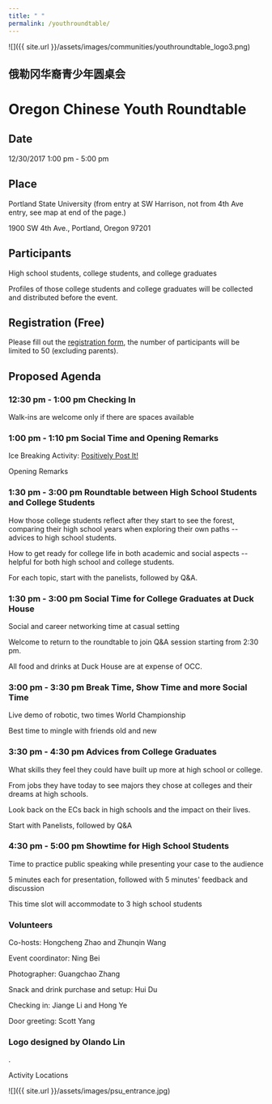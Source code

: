 ```yaml
---
title: " "
permalink: /youthroundtable/
---
```


![]({{ site.url }}/assets/images/communities/youthroundtable_logo3.png)

## 俄勒冈华裔青少年圆桌会
# Oregon Chinese Youth Roundtable

## Date
12/30/2017 1:00 pm - 5:00 pm

## Place
Portland State University (from entry at SW Harrison, not from 4th Ave entry, see map at end of the page.)

1900 SW 4th Ave., Portland, Oregon 97201

## Participants

High school students, college students, and college graduates

Profiles of those college students and college graduates will be collected and distributed before the event.

## Registration (Free)

Please fill out the [registration form](https://docs.google.com/forms/d/e/1FAIpQLSeLCvVNhV0cRmBGmgdAvf7RuX93AM6QbxzbTDnWi7jHGtZcJw/viewform?c=0&w=1), the number of participants will be limited to 50 (excluding parents).

## Proposed Agenda

### 12:30 pm - 1:00 pm Checking In

Walk-ins are welcome only if there are spaces available

### 1:00 pm - 1:10 pm Social Time and Opening Remarks

Ice Breaking Activity: [Positively Post It!](https://www.facebook.com/Positively-Post-It-1527356444166258/)

Opening Remarks

### 1:30 pm - 3:00 pm Roundtable between High School Students and College Students

How those college students reflect after they start to see the forest, comparing their high school years when exploring their own paths -- advices to high school students.

How to get ready for college life in both academic and social aspects -- helpful for both high school and college students.

For each topic, start with the panelists, followed by Q&A.

### 1:30 pm - 3:00 pm Social Time for College Graduates at Duck House

Social and career networking time at casual setting

Welcome to return to the roundtable to join Q&A session starting from 2:30 pm.

All food and drinks at Duck House are at expense of OCC.

### 3:00 pm - 3:30 pm Break Time, Show Time and more Social Time

Live demo of robotic, two times World Championship

Best time to mingle with friends old and new

### 3:30 pm - 4:30 pm Advices from College Graduates

What skills they feel they could have built up more at high school or college.

From jobs they have today to see majors they chose at colleges and their dreams at high schools.

Look back on the ECs back in high schools and the impact on their lives.

Start with Panelists, followed by Q&A

### 4:30 pm - 5:00 pm Showtime for High School Students

Time to practice public speaking while presenting your case to the audience

5 minutes each for presentation, followed with 5 minutes' feedback and discussion

This time slot will accommodate to 3 high school students

### Volunteers

Co-hosts: Hongcheng Zhao and Zhunqin Wang

Event coordinator: Ning Bei

Photographer: Guangchao Zhang

Snack and drink purchase and setup: Hui Du

Checking in: Jiange Li and Hong Ye

Door greeting: Scott Yang

### Logo designed by Olando Lin

.

Activity Locations

![]({{ site.url }}/assets/images/psu_entrance.jpg)
